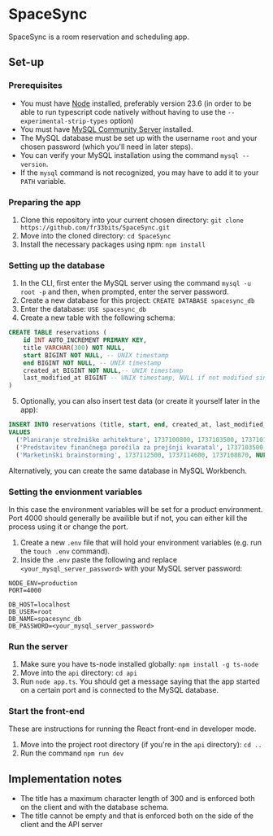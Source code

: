 # SpaceSync

SpaceSync is a room reservation and scheduling app.

## Set-up

### Prerequisites

- You must have [Node](https://nodejs.org/en) installed, preferably version 23.6 (in order to be able to run typescript code natively without having to use the `--experimental-strip-types` option)
- You must have [MySQL Community Server](https://dev.mysql.com/downloads/) installed.
- The MySQL database must be set up with the username `root` and your chosen password (which you'll need in later steps).
- You can verify your MySQL installation using the command `mysql --version`.
- If the `mysql` command is not recognized, you may have to add it to your `PATH` variable.

### Preparing the app

1. Clone this repository into your current chosen directory: `git clone https://github.com/fr33bits/SpaceSync.git`
2. Move into the cloned directory: `cd SpaceSync`
3. Install the necessary packages using npm: `npm install`

### Setting up the database

1. In the CLI, first enter the MySQL server using the command `mysql -u root -p` and then, when prompted, enter the server password.
2. Create a new database for this project: `CREATE DATABASE spacesync_db`
3. Enter the database: `USE spacesync_db`
4. Create a new table with the following schema:

```sql
CREATE TABLE reservations (
    id INT AUTO_INCREMENT PRIMARY KEY,
    title VARCHAR(300) NOT NULL,
    start BIGINT NOT NULL, -- UNIX timestamp
    end BIGINT NOT NULL, -- UNIX timestamp
    created_at BIGINT NOT NULL,-- UNIX timestamp
    last_modified_at BIGINT -- UNIX timestamp, NULL if not modified since creation
)
```

5. Optionally, you can also insert test data (or create it yourself later in the app):

```sql
INSERT INTO reservations (title, start, end, created_at, last_modified_at)
VALUES
  ('Planiranje strežniške arhitekture', 1737100800, 1737103500, 1737101524, NULL),
  ('Predstavitev finančnega poročila za prejšnji kvaratal', 1737103500, 1737105300, 1737099059, 1737101512),
  ('Marketinški brainstorming', 1737112500, 1737114600, 1737108870, NULL);
```

Alternatively, you can create the same database in MySQL Workbench.

### Setting the envionment variables

In this case the environment variables will be set for a product environment. Port 4000 should generally be availible but if not, you can either kill the process using it or change the port.

1. Create a new `.env` file that will hold your environment variables (e.g. run the `touch .env` command).
2. Inside the `.env` paste the following and replace `<your_mysql_server_password>` with your MySQL server password:

```env
NODE_ENV=production
PORT=4000

DB_HOST=localhost
DB_USER=root
DB_NAME=spacesync_db
DB_PASSWORD=<your_mysql_server_password>
```

### Run the server

1. Make sure you have ts-node installed globally: `npm install -g ts-node`
1. Move into the `api` directory: `cd api`
2. Run `node app.ts`. You should get a message saying that the app started on a certain port and is connected to the MySQL database.

### Start the front-end

These are instructions for running the React front-end in developer mode.

1. Move into the project root directory (if you're in the `api` directory): `cd ..`
2. Run the command `npm run dev`

## Implementation notes

- The title has a maximum character length of 300 and is enforced both on the client and with the database schema.
- The title cannot be empty and that is enforced both on the side of the client and the API server